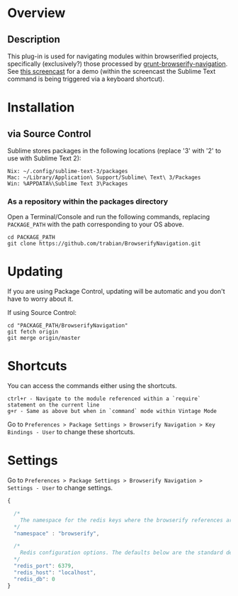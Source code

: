# Overview

## Description

This plug-in is used for navigating modules within browserified projects, specifically (exclusively?) those processed by [grunt-browserify-navigation](https://github.com/trabian/grunt-browserify-navigation). See [this screencast](http://www.screencast.com/t/0FKXptqa9) for a demo (within the screencast the Sublime Text command is being triggered via a keyboard shortcut).

# Installation

## via Source Control

Sublime stores packages in the following locations (replace '3' with '2' to use with Sublime Text 2):

    Nix: ~/.config/sublime-text-3/packages
    Mac: ~/Library/Application\ Support/Sublime\ Text\ 3/Packages
    Win: %APPDATA%\Sublime Text 3\Packages

### As a repository within the packages directory

Open a Terminal/Console and run the following commands, replacing `PACKAGE_PATH` with the path corresponding to your OS above.

    cd PACKAGE_PATH
    git clone https://github.com/trabian/BrowserifyNavigation.git

# Updating

If you are using Package Control, updating will be automatic and you don't have to worry about it.

If using Source Control:

    cd "PACKAGE_PATH/BrowserifyNavigation"
    git fetch origin
    git merge origin/master

# Shortcuts

You can access the commands either using the shortcuts.

    ctrl+r - Navigate to the module referenced within a `require` statement on the current line
    g+r - Same as above but when in `command` mode within Vintage Mode

Go to `Preferences > Package Settings > Browserify Navigation > Key Bindings - User` to change these shortcuts.

# Settings

Go to `Preferences > Package Settings > Browserify Navigation > Settings - User` to change settings.

```Javascript
{

  /*
    The namespace for the redis keys where the browserify references are stored. See https://github.com/trabian/grunt-browserify-navigation#options for details.
  */
  "namespace" : "browserify",

  /*
    Redis configuration options. The defaults below are the standard defaults for a Redis server running on the same development computer.
  */
  "redis_port": 6379,
  "redis_host": "localhost",
  "redis_db": 0
}
```
